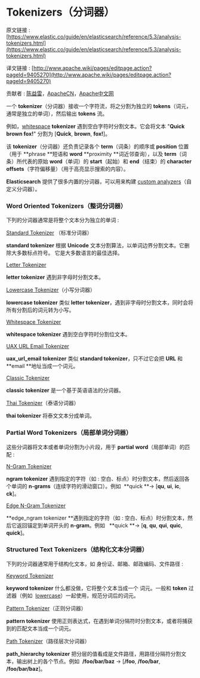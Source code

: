 # Tokenizers（分词器）

原文链接 : [https://www.elastic.co/guide/en/elasticsearch/reference/5.3/analysis-tokenizers.html](https://www.elastic.co/guide/en/elasticsearch/reference/5.3/analysis-tokenizers.html)

译文链接 : [http://www.apache.wiki/pages/editpage.action?pageId=9405270](http://www.apache.wiki/pages/editpage.action?pageId=9405270)

贡献者 : [陈益雷](/display/~chenyilei)，[ApacheCN](/display/~apachecn)，[Apache中文网](/display/~apachechina)

一个 **tokenizer**（分词器）接收一个字符流，将之分割为独立的 **tokens**（词元，通常是独立的单词），然后输出 **tokens** 流。

例如，[whitespace](https://www.elastic.co/guide/en/elasticsearch/reference/5.3/analysis-whitespace-tokenizer.html) **tokenizer** 遇到空白字符时分割文本。它会将文本 "**Quick brown fox!**" 分割为 [**Quick**, **brown**, **fox!**]。

该 **tokenizer**（分词器）还负责记录各个 **term**（词条）的顺序或 **position** 位置（用于 **phrase **短语和 **word** **proximity **词近邻查询），以及 **term**（词条）所代表的原始 **word**（单词）的 **start**（起始）和 **end**（结束）的 **character offsets**（字符偏移量）（用于高亮显示搜索的内容）。

**Elasticsearch** 提供了很多内置的分词器，可以用来构建 [custom analyzers](https://www.elastic.co/guide/en/elasticsearch/reference/5.3/analysis-custom-analyzer.html "Custom Analyzer")（自定义分词器）。

### Word Oriented Tokenizers（整词分词器）

下列的分词器通常是将整个文本分为独立的单词 : 

[Standard Tokenizer](https://www.elastic.co/guide/en/elasticsearch/reference/5.3/analysis-standard-tokenizer.html) （标准分词器）

**standard tokenizer** 根据 **Unicode** 文本分割算法，以单词边界分割文本。它删除大多数标点符号。 它是大多数语言的最佳选择。

[Letter Tokenizer](https://www.elastic.co/guide/en/elasticsearch/reference/5.3/analysis-letter-tokenizer.html)

**letter tokenizer** 遇到非字母时分割文本。

[Lowercase Tokenizer](https://www.elastic.co/guide/en/elasticsearch/reference/5.3/analysis-lowercase-tokenizer.html)（小写分词器）

**lowercase tokenizer** 类似 **letter tokenizer**，遇到非字母时分割文本，同时会将所有分割后的词元转为小写。

[Whitespace Tokenizer](https://www.elastic.co/guide/en/elasticsearch/reference/5.3/analysis-whitespace-tokenizer.html)

**whitespace tokenizer** 遇到空白字符时分割位文本。

[UAX URL Email Tokenizer](https://www.elastic.co/guide/en/elasticsearch/reference/5.3/analysis-uaxurlemail-tokenizer.html)

**uax_url_email tokenizer** 类似 **standard tokenizer**，只不过它会把 **URL** 和 **email **地址当成一个词元。

[Classic Tokenizer](https://www.elastic.co/guide/en/elasticsearch/reference/5.3/analysis-classic-tokenizer.html)

**classic tokenizer** 是一个基于英语语法的分词器。

[Thai Tokenizer](https://www.elastic.co/guide/en/elasticsearch/reference/5.3/analysis-thai-tokenizer.html)（泰语分词器）

**thai tokenizer** 将泰文文本分成单词。

### Partial Word Tokenizers（局部单词分词器）

这些分词器将文本或者单词分割为小片段，用于 **partial** **word**（局部单词）的匹配 : 

[N-Gram Tokenizer](https://www.elastic.co/guide/en/elasticsearch/reference/5.3/analysis-ngram-tokenizer.html)

**ngram tokenizer** 遇到指定的字符（如 : 空白、标点）时分割文本，然后返回各个单词的 **n-grams**（连续字符的滑动窗口）。例如  **quick **→ [**qu**, **ui**, **ic**, **ck**]。

[Edge N-Gram Tokenizer](https://www.elastic.co/guide/en/elasticsearch/reference/5.3/analysis-edgengram-tokenizer.html)

**edge_ngram tokenizer **遇到指定的字符（如 : 空白、标点）时分割文本，然后它返回锚定到单词开头的 **n-gram**。例如   **quick **→ [**q**, **qu**, **qui**, **quic**, **quick**]。

### Structured Text Tokenizers（结构化文本分词器）

下列的分词器通常用于结构化文本，如 身份证、邮箱、邮政编码、文件路径 : 

[Keyword Tokenizer](https://www.elastic.co/guide/en/elasticsearch/reference/5.3/analysis-keyword-tokenizer.html)

**keyword tokenizer** 什么都没做，它将整个文本当成一个 词元。一般和 **token** 过滤器（例如  [lowercase](https://www.elastic.co/guide/en/elasticsearch/reference/5.3/analysis-lowercase-tokenfilter.html)）一起使用，规范分词后的词元。

[Pattern Tokenizer](https://www.elastic.co/guide/en/elasticsearch/reference/5.3/analysis-pattern-tokenizer.html)（正则分词器）

**pattern tokenizer** 使用正则表达式，在遇到单词分隔符时分割文本，或者将捕获到的匹配文本当成一个词元。

[Path Tokenizer](https://www.elastic.co/guide/en/elasticsearch/reference/5.3/analysis-pathhierarchy-tokenizer.html)（路径层次分词器）

**path_hierarchy tokenizer** 把分层的值看成是文件路径，用路径分隔符分割文本，输出树上的各个节点。例如  **/foo/bar/baz** → [**/foo**, **/foo/bar**, **/foo/bar/baz**]。